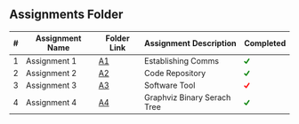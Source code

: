 ##  Assignments Folder

|   #   | Assignment Name | Folder Link | Assignment Description  |                                        Completed                                             |
| :---: | --------------- | ----------- |------------------------ | -------------------------------------------------------------------------------------------- |
|   1   |   Assignment 1  | [A1](./A1)  |    Establishing Comms   | <img src="https://github.com/ACHarrison32/4883-PT-Harrison/blob/main/index.png" width="10">  |
|   2   |   Assignment 2  | [A2](./A2)  |      Code Repository    | <img src="https://github.com/ACHarrison32/4883-PT-Harrison/blob/main/index.png" width="10">  |
|   3   |   Assignment 3  | [A3](./A3)  |       Software Tool     | <img src="https://github.com/ACHarrison32/4883-PT-Harrison/blob/main/images.png" width="10"> |
|   4   |   Assignment 4  | [A4](./A4)  |Graphviz Binary Serach Tree| <img src="https://github.com/ACHarrison32/4883-PT-Harrison/blob/main/index.png" width="10"> |
